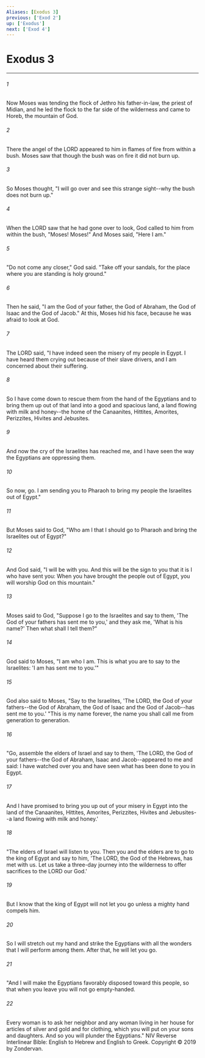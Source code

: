 ```yaml
---
Aliases: [Exodus 3]
previous: ['Exod 2']
up: ['Exodus']
next: ['Exod 4']
---
```

# Exodus 3

***


###### 1 
Now Moses was tending the flock of Jethro his father-in-law, the priest of Midian, and he led the flock to the far side of the wilderness and came to Horeb, the mountain of God. 

###### 2 
There the angel of the LORD appeared to him in flames of fire from within a bush. Moses saw that though the bush was on fire it did not burn up. 

###### 3 
So Moses thought, "I will go over and see this strange sight--why the bush does not burn up." 

###### 4 
When the LORD saw that he had gone over to look, God called to him from within the bush, "Moses! Moses!" And Moses said, "Here I am." 

###### 5 
"Do not come any closer," God said. "Take off your sandals, for the place where you are standing is holy ground." 

###### 6 
Then he said, "I am the God of your father, the God of Abraham, the God of Isaac and the God of Jacob." At this, Moses hid his face, because he was afraid to look at God. 

###### 7 
The LORD said, "I have indeed seen the misery of my people in Egypt. I have heard them crying out because of their slave drivers, and I am concerned about their suffering. 

###### 8 
So I have come down to rescue them from the hand of the Egyptians and to bring them up out of that land into a good and spacious land, a land flowing with milk and honey--the home of the Canaanites, Hittites, Amorites, Perizzites, Hivites and Jebusites. 

###### 9 
And now the cry of the Israelites has reached me, and I have seen the way the Egyptians are oppressing them. 

###### 10 
So now, go. I am sending you to Pharaoh to bring my people the Israelites out of Egypt." 

###### 11 
But Moses said to God, "Who am I that I should go to Pharaoh and bring the Israelites out of Egypt?" 

###### 12 
And God said, "I will be with you. And this will be the sign to you that it is I who have sent you: When you have brought the people out of Egypt, you will worship God on this mountain." 

###### 13 
Moses said to God, "Suppose I go to the Israelites and say to them, 'The God of your fathers has sent me to you,' and they ask me, 'What is his name?' Then what shall I tell them?" 

###### 14 
God said to Moses, "I am who I am. This is what you are to say to the Israelites: 'I am has sent me to you.'" 

###### 15 
God also said to Moses, "Say to the Israelites, 'The LORD, the God of your fathers--the God of Abraham, the God of Isaac and the God of Jacob--has sent me to you.' "This is my name forever, the name you shall call me from generation to generation. 

###### 16 
"Go, assemble the elders of Israel and say to them, 'The LORD, the God of your fathers--the God of Abraham, Isaac and Jacob--appeared to me and said: I have watched over you and have seen what has been done to you in Egypt. 

###### 17 
And I have promised to bring you up out of your misery in Egypt into the land of the Canaanites, Hittites, Amorites, Perizzites, Hivites and Jebusites--a land flowing with milk and honey.' 

###### 18 
"The elders of Israel will listen to you. Then you and the elders are to go to the king of Egypt and say to him, 'The LORD, the God of the Hebrews, has met with us. Let us take a three-day journey into the wilderness to offer sacrifices to the LORD our God.' 

###### 19 
But I know that the king of Egypt will not let you go unless a mighty hand compels him. 

###### 20 
So I will stretch out my hand and strike the Egyptians with all the wonders that I will perform among them. After that, he will let you go. 

###### 21 
"And I will make the Egyptians favorably disposed toward this people, so that when you leave you will not go empty-handed. 

###### 22 
Every woman is to ask her neighbor and any woman living in her house for articles of silver and gold and for clothing, which you will put on your sons and daughters. And so you will plunder the Egyptians." NIV Reverse Interlinear Bible: English to Hebrew and English to Greek. Copyright © 2019 by Zondervan.
